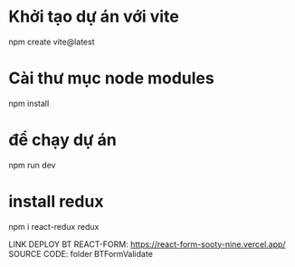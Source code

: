 # Khởi tạo dự án với vite

npm create vite@latest

# Cài thư mục node modules

npm install

# để chạy dự án

npm run dev

# install redux

npm i react-redux redux


LINK DEPLOY BT REACT-FORM: https://react-form-sooty-nine.vercel.app/
SOURCE CODE: folder BTFormValidate
